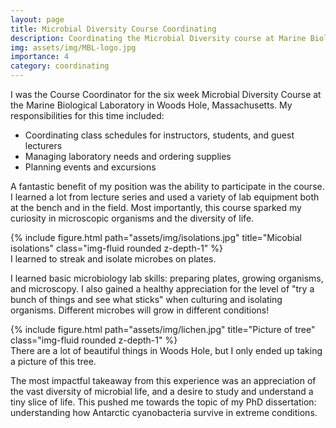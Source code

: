 ```yaml
---
layout: page
title: Microbial Diversity Course Coordinating
description: Coordinating the Microbial Diversity course at Marine Biological Lab in  Woods Hole, MA
img: assets/img/MBL-logo.jpg
importance: 4
category: coordinating
---
```


I was the Course Coordinator for the six week Microbial Diversity Course at the Marine Biological Laboratory
in Woods Hole, Massachusetts. My responsibilities for this time included:

- Coordinating class schedules for instructors, students, and guest lecturers
- Managing laboratory needs and ordering supplies
- Planning events and excursions

A fantastic benefit of my position was the ability to participate in the course. I learned a lot from lecture
series and used a variety of lab equipment both at the bench and in the field. Most importantly, this course 
sparked my curiosity in microscopic organisms and the diversity of life.

<div class="row">
    <div class="col-sm mt-3 mt-md-0">
        {% include figure.html path="assets/img/isolations.jpg" title="Micobial isolations" class="img-fluid rounded z-depth-1" %}
    </div>
</div>
<div class="caption">
    I learned to streak and isolate microbes on plates.
</div>

I learned basic microbiology lab skills: preparing plates, growing organisms, and microscopy. I also gained a healthy appreciation 
for the level of "try a bunch of things and see what sticks" when culturing and isolating organisms. Different microbes will
grow in different conditions!

<div class="row">
    <div class="col-sm mt-3 mt-md-0">
        {% include figure.html path="assets/img/lichen.jpg" title="Picture of tree" class="img-fluid rounded z-depth-1" %}
    </div>
</div>
<div class="caption">
    There are a lot of beautiful things in Woods Hole, but I only ended up taking a picture of this tree.
</div>

The most impactful takeaway from this experience was an appreciation of the vast diversity of microbial life, and a desire
to study and understand a tiny slice of life. This pushed me towards the topic of my PhD dissertation: understanding how 
Antarctic cyanobacteria survive in extreme conditions.
